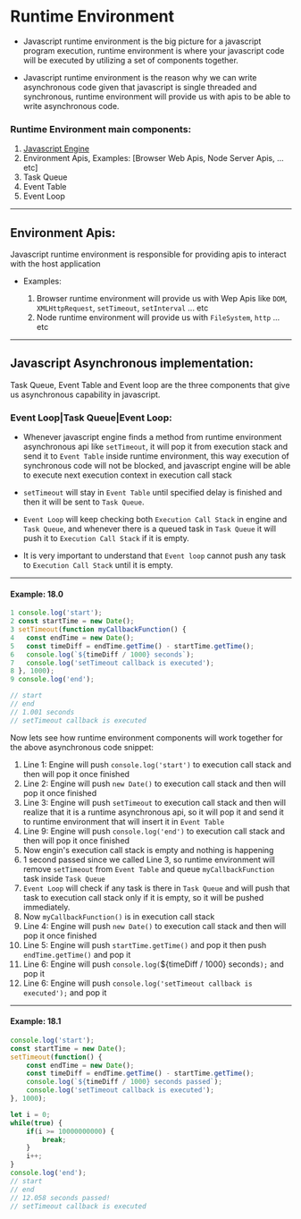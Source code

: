 # Runtime Environment

* Javascript runtime environment is the big picture for a javascript program execution, runtime environment is where your javascript code will be executed by utilizing a set of components together.

* Javascript runtime environment is the reason why we can write asynchronous code given that javascript is single threaded and synchronous, runtime environment will provide us with apis to be able to write asynchronous code.


### Runtime Environment main components:

1. [Javascript Engine](engine.md)
2. Environment Apis, Examples: [Browser Web Apis, Node Server Apis, ... etc]
3. Task Queue
4. Event Table
5. Event Loop

---

## Environment Apis:

Javascript runtime environment is responsible for providing apis to interact with the host application

* Examples:

	1. Browser runtime environment will provide us with Wep Apis like `DOM`, `XMLHttpRequest`, `setTimeout`, `setInterval` ... etc 
	2. Node runtime environment will provide us with `FileSystem`, `http` ... etc

---

## Javascript Asynchronous implementation:

Task Queue, Event Table and Event loop are the three components that give us asynchronous capability in javascript.

### Event Loop|Task Queue|Event Loop:

* Whenever javascript engine finds a method from runtime environment asynchronous api like `setTimeout`, it will pop it from execution stack and send it to `Event Table` inside runtime environment, this way execution of synchronous code will not be blocked, and javascript engine will be able to execute next execution context in execution call stack

* `setTimeout` will stay in `Event Table` until specified delay is finished and then it will be sent to `Task Queue`.

* `Event Loop` will keep checking both `Execution Call Stack` in engine and `Task Queue`, and whenever there is a queued task in `Task Queue` it will push it to `Execution Call Stack` if it is empty.

* It is very important to understand that `Event loop` cannot push any task to `Execution Call Stack` until it is empty.

---

#### Example: 18.0

```javascript
1 console.log('start');
2 const startTime = new Date();
3 setTimeout(function myCallbackFunction() {
4 	const endTime = new Date();
5 	const timeDiff = endTime.getTime() - startTime.getTime();
6 	console.log(`${timeDiff / 1000} seconds`);
7 	console.log('setTimeout callback is executed');
8 }, 1000);
9 console.log('end');

// start
// end
// 1.001 seconds
// setTimeout callback is executed
```

Now lets see how runtime environment components will work together for the above asynchronous code snippet:
1. Line 1: Engine will push `console.log('start')` to execution call stack and then will pop it once finished
2. Line 2: Engine will push `new Date()` to execution call stack and then will pop it once finished
3. Line 3: Engine will push `setTimeout` to execution call stack and then will realize that it is a runtime asynchronous api, so it will pop it and send it to runtime environment that will insert it in `Event Table`
4. Line 9: Engine will push `console.log('end')` to execution call stack and then will pop it once finished
5. Now engin's execution call stack is empty and nothing is happening
6. 1 second passed since we called Line 3, so runtime environment will remove `setTimeout` from `Event Table` and queue `myCallbackFunction` task inside `Task Queue`
7. `Event Loop` will check if any task is there in `Task Queue` and will push that task to execution call stack only if it is empty, so it will be pushed immediately.
8. Now `myCallbackFunction()` is in execution call stack
9. Line 4: Engine will push `new Date()` to execution call stack and then will pop it once finished
10. Line 5: Engine will push `startTime.getTime()` and pop it then push `endTime.getTime()` and pop it
11. Line 6: Engine will push `console.log(`${timeDiff / 1000} seconds`);` and pop it
12. Line 6: Engine will push `console.log('setTimeout callback is executed');` and pop it


---

#### Example: 18.1

```javascript
console.log('start');
const startTime = new Date();
setTimeout(function() {
	const endTime = new Date();
	const timeDiff = endTime.getTime() - startTime.getTime();
	console.log(`${timeDiff / 1000} seconds passed`);
	console.log('setTimeout callback is executed');
}, 1000);

let i = 0;
while(true) {
	if(i >= 10000000000) {
		break;
	}
	i++;
}
console.log('end');
// start
// end
// 12.058 seconds passed!
// setTimeout callback is executed
```

